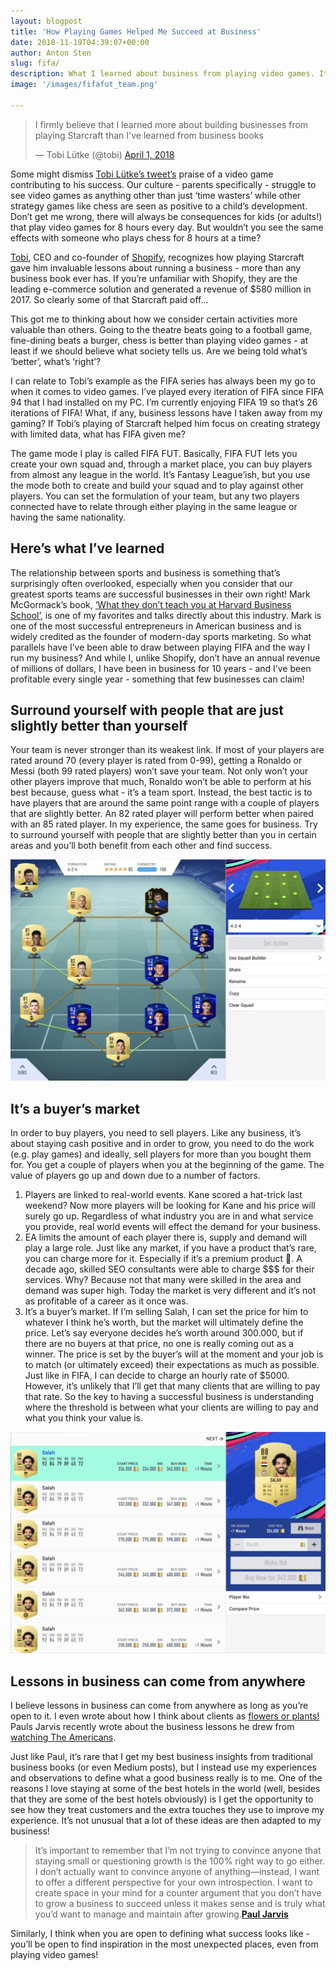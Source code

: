 ```yaml
---
layout: blogpost
title: 'How Playing Games Helped Me Succeed at Business'
date: 2018-11-19T04:39:07+00:00
author: Anton Sten
slug: fifa/
description: What I learned about business from playing video games. It’s more than you think!
image: '/images/fifafut_team.png'

---
```

<blockquote class="twitter-tweet" data-lang="en"><p lang="en" dir="ltr">I firmly believe that I learned more about building businesses from playing Starcraft than I&#39;ve learned from business books</p>&mdash; Tobi Lütke (@tobi) <a href="https://twitter.com/tobi/status/980241236857577472?ref_src=twsrc%5Etfw">April 1, 2018</a></blockquote> <script async src="https://platform.twitter.com/widgets.js" charset="utf-8"></script>

Some might dismiss [Tobi Lütke’s tweet’s](https://twitter.com/tobi/status/980241236857577472) praise of a video game contributing to his success. Our culture - parents specifically - struggle to see video games as anything other than just ‘time wasters’ while other strategy games like chess are seen as positive to a child’s development. Don’t get me wrong, there will always be consequences for kids (or adults!) that play video games for 8 hours every day. But wouldn’t you see the same effects with someone who plays chess for 8 hours at a time?

[Tobi](https://twitter.com/tobi/), CEO and co-founder of [Shopify](https://www.shopify.com), recognizes how playing Starcraft gave him invaluable lessons about running a business - more than any business book ever has. If you’re unfamiliar with Shopify, they are the leading e-commerce solution and generated a revenue of $580 million in 2017. So clearly some of that Starcraft paid off…

This got me to thinking about how we consider certain activities more valuable than others. Going to the theatre beats going to a football game, fine-dining beats a burger, chess is better than playing video games - at least if we should believe what society tells us. Are we being told what’s ‘better’, what’s ‘right’?

I can relate to Tobi’s example as the FIFA series has always been my go to when it comes to video games. I’ve played every iteration of FIFA since FIFA 94 that I had installed on my PC. I’m currently enjoying FIFA 19 so that’s 26 iterations of FIFA! What, if any, business lessons have I taken away from my gaming? If Tobi’s playing of Starcraft helped him focus on creating strategy with limited data, what has FIFA given me?

The game mode I play is called FIFA FUT. Basically, FIFA FUT lets you create your own squad and, through a market place, you can buy players from almost any league in the world. It’s Fantasy League’ish, but you use the mode both to create and build your squad and to play against other players. You can set the formulation of your team, but any two players connected have to relate through either playing in the same league or having the same nationality.

## Here’s what I’ve learned

The relationship between sports and business is something that’s surprisingly often overlooked, especially when you consider that our greatest sports teams are successful businesses in their own right! Mark McGormack’s book, [‘What they don’t teach you at Harvard Business School’](https://www.amazon.com/What-Teach-Harvard-Business-School/dp/0553345834), is one of my favorites and talks directly about this industry. Mark is one of the most successful entrepreneurs in American business and is widely credited as the founder of modern-day sports marketing. So what parallels have I’ve been able to draw between playing FIFA and the way I run my business? And while I, unlike Shopify, don’t have an annual revenue of millions of dollars, I have been in business for 10 years - and I’ve been profitable every single year - something that few businesses can claim!

## Surround yourself with people that are just slightly better than yourself
Your team is never stronger than its weakest link. If most of your players are rated around 70 (every player is rated from 0-99), getting a Ronaldo or Messi (both 99 rated players) won’t save your team. Not only won’t your other players improve that much, Ronaldo won’t be able to perform at his best because, guess what - it’s a team sport. Instead, the best tactic is to have players that are around the same point range with a couple of players that are slightly better. An 82 rated player will perform better when paired with an 85 rated player. In my experience, the same goes for business. Try to surround yourself with people that are slightly better than you in certain areas and you’ll both benefit from each other and find success.

![Fifa FUT Team](/images/fifafut_team.png)


## It’s a buyer’s market
In order to buy players, you need to sell players. Like any business, it’s about staying cash positive and in order to grow, you need to do the work (e.g. play games) and ideally, sell players for more than you bought them for. You get a couple of players when you at the beginning of the game. The value of players go up and down due to a number of factors.

1. Players are linked to real-world events. Kane scored a hat-trick last weekend? Now more players will be looking for Kane and his price will surely go up. Regardless of what industry you are in and what service you provide, real world events will effect the demand for your business.
2. EA limits the amount of each player there is, supply and demand will play a large role. Just like any market, if you have a product that’s rare, you can charge more for it. Especially if it’s a premium product 🙂. A decade ago, skilled SEO consultants were able to charge $$$ for their services. Why? Because not that many were skilled in the area and demand was super high. Today the market is very different and it’s not as profitable of a career as it once was.
3. It’s a buyer’s market. If I’m selling Salah, I can set the price for him to whatever I think he’s worth, but the market will ultimately define the price. Let’s say everyone decides he’s worth around 300.000, but if there are no buyers at that price, no one is really coming out as a winner. The price is set by the buyer’s will at the moment and your job is to match (or ultimately exceed) their expectations as much as possible. Just like in FIFA, I can decide to charge an hourly rate of $5000. However, it’s unlikely that I’ll get that many clients that are willing to pay that rate. So the key to having a successful business is understanding where the threshold is between what your clients are willing to pay and what you think your value is.

![King Salah](/images/fifa_fut_salah.png)

## Lessons in business can come from anywhere

I believe lessons in business can come from anywhere as long as you’re open to it. I even wrote about how I think about clients as [flowers or plants!](https://www.antonsten.com/flowers/) Pauls Jarvis recently wrote about the business lessons he drew from [watching The Americans](https://pjrvs.com/americans/).

Just like Paul, it’s rare that I get my best business insights from traditional business books (or even Medium posts), but I instead use my experiences and observations to define what a good business really is to me. One of the reasons I love staying at some of the best hotels in the world (well, besides that they are some of the best hotels obviously) is I get the opportunity to see how they treat customers and the extra touches they use to improve my experience. It’s not unusual that a lot of these ideas are then adapted to my business!

>It’s important to remember that I’m not trying to convince anyone that staying small or questioning growth is the 100% right way to go either. I don’t actually want to convince anyone of anything—instead, I want to offer a different perspective for your own introspection. I want to create space in your mind for a counter argument that you don’t have to grow a business to succeed unless it makes sense and is truly what you’d want to manage and maintain after growing.**[Paul Jarvis](https://pjrvs.com/americans/)**

Similarly, I think when you are open to defining what success looks like - you’ll be open to find inspiration in the most unexpected places, even from playing video games!
